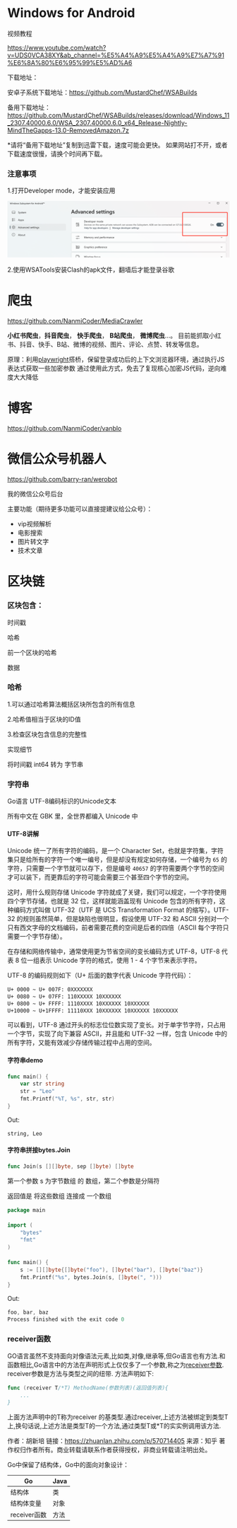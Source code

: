 # Windows for Android

视频教程

https://www.youtube.com/watch?v=UDS0VCA38XY&ab_channel=%E5%A4%A9%E5%A4%A9%E7%A7%91%E6%8A%80%E6%95%99%E5%AD%A6



下载地址：

安卓子系统下载地址：https://github.com/MustardChef/WSABuilds

备用下载地址：
https://github.com/MustardChef/WSABuilds/releases/download/Windows_11_2307.40000.6.0/WSA_2307.40000.6.0_x64_Release-Nightly-MindTheGapps-13.0-RemovedAmazon.7z

*请将“备用下载地址”复制到迅雷下载，速度可能会更快。
如果网站打不开，或者下载速度很慢，请换个时间再下载。

### 注意事项

1.打开Developer mode，才能安装应用

![image-20240518235520465](projects.assets/image-20240518235520465.png)

2.使用WSATools安装Clash的apk文件，翻墙后才能登录谷歌



# 爬虫

https://github.com/NanmiCoder/MediaCrawler

**小红书爬虫**，**抖音爬虫**， **快手爬虫**， **B站爬虫**， **微博爬虫**...。
目前能抓取小红书、抖音、快手、B站、微博的视频、图片、评论、点赞、转发等信息。

原理：利用[playwright](https://playwright.dev/)搭桥，保留登录成功后的上下文浏览器环境，通过执行JS表达式获取一些加密参数 通过使用此方式，免去了复现核心加密JS代码，逆向难度大大降低



# 博客

https://github.com/NanmiCoder/vanblo



# 微信公众号机器人



https://github.com/barry-ran/werobot

我的微信公众号后台

主要功能（期待更多功能可以直接提建议给公众号）：

- vip视频解析
- 电影搜索
- 图片转文字
- 技术文章

# 区块链

### 区块包含：

时间戳

哈希

前一个区块的哈希

数据

### 哈希

1.可以通过哈希算法概括区块所包含的所有信息

2.哈希值相当于区块的ID值

3.检查区块包含信息的完整性

实现细节

将时间戳 int64 转为 字节串



### 字符串

Go语言 UTF-8编码标识的Unicode文本

所有中文在 GBK 里，全世界都编入 Unicode 中

#### UTF-8讲解

Unicode 统一了所有字符的编码，是一个 Character Set，也就是字符集，字符集只是给所有的字符一个唯一编号，但是却没有规定如何存储，一个编号为 `65` 的字符，只需要一个字节就可以存下，但是编号 `40657` 的字符需要两个字节的空间才可以装下，而更靠后的字符可能会需要三个甚至四个字节的空间。

这时，用什么规则存储 Unicode 字符就成了关键，我们可以规定，一个字符使用四个字节存储，也就是 32 位，这样就能涵盖现有 Unicode 包含的所有字符，这种编码方式叫做 UTF-32（UTF 是 UCS Transformation Format 的缩写）。UTF-32 的规则虽然简单，但是缺陷也很明显，假设使用 UTF-32 和 ASCII 分别对一个只有西文字母的文档编码，前者需要花费的空间是后者的四倍（ASCII 每个字符只需要一个字节存储）。

在存储和网络传输中，通常使用更为节省空间的变长编码方式 UTF-8，UTF-8 代表 8 位一组表示 Unicode 字符的格式，使用 1 - 4 个字节来表示字符。

UTF-8 的编码规则如下（U+ 后面的数字代表 Unicode 字符代码）：

```text
U+ 0000 ~ U+ 007F: 0XXXXXXX
U+ 0080 ~ U+ 07FF: 110XXXXX 10XXXXXX
U+ 0800 ~ U+ FFFF: 1110XXXX 10XXXXXX 10XXXXXX
U+10000 ~ U+1FFFF: 11110XXX 10XXXXXX 10XXXXXX 10XXXXXX
```

可以看到，UTF-8 通过开头的标志位位数实现了变长。对于单字节字符，只占用一个字节，实现了向下兼容 ASCII，并且能和 UTF-32 一样，包含 Unicode 中的所有字符，又能有效减少存储传输过程中占用的空间。

#### 字符串demo

```go
func main() {
	var str string
	str = "Leo"
	fmt.Printf("%T, %s", str, str)
}
```

Out:

```
string, Leo
```



#### 字符串拼接bytes.Join

```go
func Join(s [][]byte, sep []byte) []byte
```

第一个参数 s 为字节数组 的 数组，第二个参数是分隔符

返回值是 将这些数组 连接成 一个数组

```go
package main

import (
    "bytes"
    "fmt"
)

func main() {
    s := [][]byte{[]byte("foo"), []byte("bar"), []byte("baz")}
    fmt.Printf("%s", bytes.Join(s, []byte(", ")))
}
```

Out:

```go
foo, bar, baz
Process finished with the exit code 0
```

### receiver函数

GO语言虽然不支持面向对像语法元素,比如类,对像,继承等,但Go语言也有方法.和函数相比,Go语言中的方法在声明形式上仅仅多了一个参数,称之为[receiver参数](https://www.zhihu.com/search?q=receiver参数&search_source=Entity&hybrid_search_source=Entity&hybrid_search_extra={"sourceType"%3A"article"%2C"sourceId"%3A"570714405"}).
receiver参数是方法与类型之间的纽带.
方法声明如下:

```go
func (receiver T/*T) MethodName(参数列表)(返回值列表){
    ...
}
```

上面方法声明中的T称为receiver 的基类型.通过receiver,上述方法被绑定到类型T上,换句话说,上述方法是类型T的一个方法,通过类型T或*T的实实例调用该方法.

作者：胡新培
链接：https://zhuanlan.zhihu.com/p/570714405
来源：知乎
著作权归作者所有。商业转载请联系作者获得授权，非商业转载请注明出处。

Go中保留了结构体，Go中的面向对象设计：

| Go           | Java |
| ------------ | ---- |
| 结构体       | 类   |
| 结构体变量   | 对象 |
| receiver函数 | 方法 |

